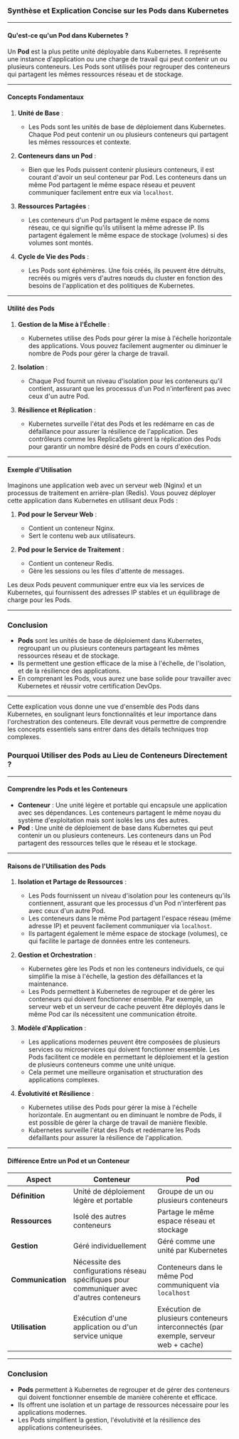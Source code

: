 
### Synthèse et Explication Concise sur les Pods dans Kubernetes

---

#### Qu'est-ce qu'un Pod dans Kubernetes ?

Un **Pod** est la plus petite unité déployable dans Kubernetes. Il représente une instance d'application ou une charge de travail qui peut contenir un ou plusieurs conteneurs. Les Pods sont utilisés pour regrouper des conteneurs qui partagent les mêmes ressources réseau et de stockage.

---

#### Concepts Fondamentaux

1. **Unité de Base** :
   - Les Pods sont les unités de base de déploiement dans Kubernetes. Chaque Pod peut contenir un ou plusieurs conteneurs qui partagent les mêmes ressources et contexte.

2. **Conteneurs dans un Pod** :
   - Bien que les Pods puissent contenir plusieurs conteneurs, il est courant d'avoir un seul conteneur par Pod. Les conteneurs dans un même Pod partagent le même espace réseau et peuvent communiquer facilement entre eux via `localhost`.

3. **Ressources Partagées** :
   - Les conteneurs d'un Pod partagent le même espace de noms réseau, ce qui signifie qu'ils utilisent la même adresse IP. Ils partagent également le même espace de stockage (volumes) si des volumes sont montés.

4. **Cycle de Vie des Pods** :
   - Les Pods sont éphémères. Une fois créés, ils peuvent être détruits, recréés ou migrés vers d'autres nœuds du cluster en fonction des besoins de l'application et des politiques de Kubernetes.

---

#### Utilité des Pods

1. **Gestion de la Mise à l'Échelle** :
   - Kubernetes utilise des Pods pour gérer la mise à l'échelle horizontale des applications. Vous pouvez facilement augmenter ou diminuer le nombre de Pods pour gérer la charge de travail.

2. **Isolation** :
   - Chaque Pod fournit un niveau d'isolation pour les conteneurs qu'il contient, assurant que les processus d'un Pod n'interfèrent pas avec ceux d'un autre Pod.

3. **Résilience et Réplication** :
   - Kubernetes surveille l'état des Pods et les redémarre en cas de défaillance pour assurer la résilience de l'application. Des contrôleurs comme les ReplicaSets gèrent la réplication des Pods pour garantir un nombre désiré de Pods en cours d'exécution.

---

#### Exemple d'Utilisation

Imaginons une application web avec un serveur web (Nginx) et un processus de traitement en arrière-plan (Redis). Vous pouvez déployer cette application dans Kubernetes en utilisant deux Pods :

1. **Pod pour le Serveur Web** :
   - Contient un conteneur Nginx.
   - Sert le contenu web aux utilisateurs.

2. **Pod pour le Service de Traitement** :
   - Contient un conteneur Redis.
   - Gère les sessions ou les files d'attente de messages.

Les deux Pods peuvent communiquer entre eux via les services de Kubernetes, qui fournissent des adresses IP stables et un équilibrage de charge pour les Pods.

---

### Conclusion

- **Pods** sont les unités de base de déploiement dans Kubernetes, regroupant un ou plusieurs conteneurs partageant les mêmes ressources réseau et de stockage.
- Ils permettent une gestion efficace de la mise à l'échelle, de l'isolation, et de la résilience des applications.
- En comprenant les Pods, vous aurez une base solide pour travailler avec Kubernetes et réussir votre certification DevOps.

---

Cette explication vous donne une vue d'ensemble des Pods dans Kubernetes, en soulignant leurs fonctionnalités et leur importance dans l'orchestration des conteneurs. Elle devrait vous permettre de comprendre les concepts essentiels sans entrer dans des détails techniques trop complexes.

### Pourquoi Utiliser des Pods au Lieu de Conteneurs Directement ?

---

#### Comprendre les Pods et les Conteneurs

- **Conteneur** : Une unité légère et portable qui encapsule une application avec ses dépendances. Les conteneurs partagent le même noyau du système d'exploitation mais sont isolés les uns des autres.
- **Pod** : Une unité de déploiement de base dans Kubernetes qui peut contenir un ou plusieurs conteneurs. Les conteneurs dans un Pod partagent des ressources telles que le réseau et le stockage.

---

#### Raisons de l'Utilisation des Pods

1. **Isolation et Partage de Ressources** :
   - Les Pods fournissent un niveau d'isolation pour les conteneurs qu'ils contiennent, assurant que les processus d'un Pod n'interfèrent pas avec ceux d'un autre Pod.
   - Les conteneurs dans le même Pod partagent l'espace réseau (même adresse IP) et peuvent facilement communiquer via `localhost`.
   - Ils partagent également le même espace de stockage (volumes), ce qui facilite le partage de données entre les conteneurs.

2. **Gestion et Orchestration** :
   - Kubernetes gère les Pods et non les conteneurs individuels, ce qui simplifie la mise à l'échelle, la gestion des défaillances et la maintenance.
   - Les Pods permettent à Kubernetes de regrouper et de gérer les conteneurs qui doivent fonctionner ensemble. Par exemple, un serveur web et un serveur de cache peuvent être déployés dans le même Pod car ils nécessitent une communication étroite.

3. **Modèle d'Application** :
   - Les applications modernes peuvent être composées de plusieurs services ou microservices qui doivent fonctionner ensemble. Les Pods facilitent ce modèle en permettant le déploiement et la gestion de plusieurs conteneurs comme une unité unique.
   - Cela permet une meilleure organisation et structuration des applications complexes.

4. **Évolutivité et Résilience** :
   - Kubernetes utilise des Pods pour gérer la mise à l'échelle horizontale. En augmentant ou en diminuant le nombre de Pods, il est possible de gérer la charge de travail de manière flexible.
   - Kubernetes surveille l'état des Pods et redémarre les Pods défaillants pour assurer la résilience de l'application.

---

#### Différence Entre un Pod et un Conteneur

| Aspect              | Conteneur                              | Pod                                      |
|---------------------|----------------------------------------|------------------------------------------|
| **Définition**      | Unité de déploiement légère et portable| Groupe de un ou plusieurs conteneurs     |
| **Ressources**      | Isolé des autres conteneurs            | Partage le même espace réseau et stockage|
| **Gestion**         | Géré individuellement                  | Géré comme une unité par Kubernetes      |
| **Communication**   | Nécessite des configurations réseau spécifiques pour communiquer avec d'autres conteneurs | Conteneurs dans le même Pod communiquent via `localhost` |
| **Utilisation**     | Exécution d'une application ou d'un service unique | Exécution de plusieurs conteneurs interconnectés (par exemple, serveur web + cache) |

---

### Conclusion

- **Pods** permettent à Kubernetes de regrouper et de gérer des conteneurs qui doivent fonctionner ensemble de manière cohérente et efficace.
- Ils offrent une isolation et un partage de ressources nécessaire pour les applications modernes.
- Les Pods simplifient la gestion, l'évolutivité et la résilience des applications conteneurisées.